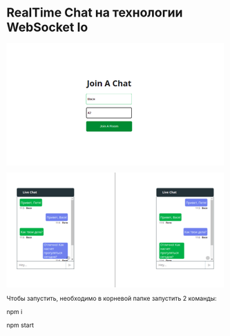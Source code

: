 # RealTime Chat на технологии WebSocket Io

![first](https://github.com/YZDmitriy/WebSocet-Chat/blob/master/client/public/image/chat1.png)

![second](https://github.com/YZDmitriy/WebSocet-Chat/blob/master/client/public/image/chat2.png)


Чтобы запустить, необходимо в корневой папке запустить 2 команды:

npm i

npm start
